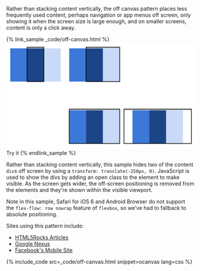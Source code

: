 


<p class="intro">
  Rather than stacking content vertically, the off canvas pattern places less frequently used content, perhaps navigation or app menus off screen, only showing it when the screen size is large enough, and on smaller screens, content is only a click away.
</p>

{% link_sample _code/off-canvas.html %}
  <img src="imgs/off-canvas.svg">
  Try it
{% endlink_sample %}

Rather than stacking content vertically, this sample hides two of the content
`div`s off screen by using a `transform: translate(-250px, 0)`.  JavaScript is used
to show the divs by adding an open class to the element to make visible.  As the
screen gets wider, the off-screen positioning is removed from the elements and
they're shown within the visible viewport.

Note in this sample, Safari for iOS 6 and Android Browser do not support the
`flex-flow: row nowrap` feature of `flexbox`, so we’ve had to fallback to
absolute positioning.

Sites using this pattern include:

 * [HTML5Rocks
  Articles](http://www.html5rocks.com/en/tutorials/developertools/async-call-stack/)
 * [Google Nexus](https://www.google.com/nexus/)
 * [Facebook's Mobile Site](https://m.facebook.com/)

{% include_code src=_code/off-canvas.html snippet=ocanvas lang=css %}





